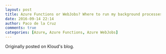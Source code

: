 ```yaml
---
layout: post
title: Azure Functions or WebJobs? Where to run my background processes on Azure?
date: 2016-09-14 22:14
author: Paco de la Cruz
comments: true
categories: [Azure, Azure Functions, Azure WebJobs]
---
```

Originally posted on Kloud's blog.
